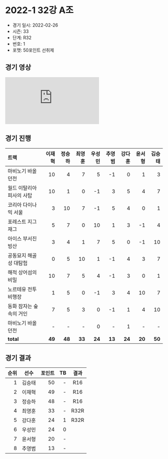 # 2022-1 32강 A조

- 경기 일시: 2022-02-26
- 시즌: 33
- 단계: R32
- 번호: 1
- 포맷: 50포인트 선취제





## 경기 영상
<iframe src="https://www.youtube.com/embed/l24ZClPBQ3I" frameborder="0" allowfullscreen>
</iframe>

## 경기 진행

| 트랙 | 이재혁 | 정승하 | 최영훈 | 우성민 | 추영범 | 강다훈 | 윤서형 | 김승태 |
|:---|---:|---:|---:|---:|---:|---:|---:|---:|
| 마비노기 바올 던전 | 10 | 4 | 7 | 5 | -1 | 0 | 1 | 3 |
| 월드 이탈리아 피사의 사탑 | 10 | 1 | 0 | -1 | 3 | 5 | 4 | 7 |
| 코리아 다이나믹 서울 | 3 | 10 | 7 | -1 | 5 | 4 | 0 | 1 |
| 포레스트 지그재그 | 5 | 7 | 0 | 10 | 1 | 3 | -1 | 4 |
| 아이스 부서진 빙산 | 3 | 4 | 1 | 7 | 5 | 0 | -1 | 10 |
| 공동묘지 해골성 대탐험 | 0 | 5 | 10 | 1 | -1 | 4 | 3 | 7 |
| 해적 상어섬의 비밀 | 10 | 7 | 5 | 4 | -1 | 3 | 0 | 1 |
| 노르테유 전투비행장 | 1 | 5 | 0 | -1 | 3 | 4 | 10 | 7 |
| 동화 잠자는 숲속의 거인 | 7 | 5 | 3 | 0 | -1 | 1 | 4 | 10 |
| 마비노기 바올 던전 | - | - | - | 0 | - | 1 | - | - |
| __total__ | __49__ | __48__ | __33__ | __24__ | __13__ | __24__ | __20__ | __50__ |




## 경기 결과

| 순위 | 선수 | 포인트 | TB | 결과 |
|---:|:---:|---:|---:|:---:|
| 1 | 김승태 | 50 | - | R16 |
| 2 | 이재혁 | 49 | - | R16 |
| 3 | 정승하 | 48 | - | R16 |
| 4 | 최영훈 | 33 | - | R32R |
| 5 | 강다훈 | 24 | 1 | R32R |
| 6 | 우성민 | 24 | 0 |  |
| 7 | 윤서형 | 20 | - |  |
| 8 | 추영범 | 13 | - |  |

